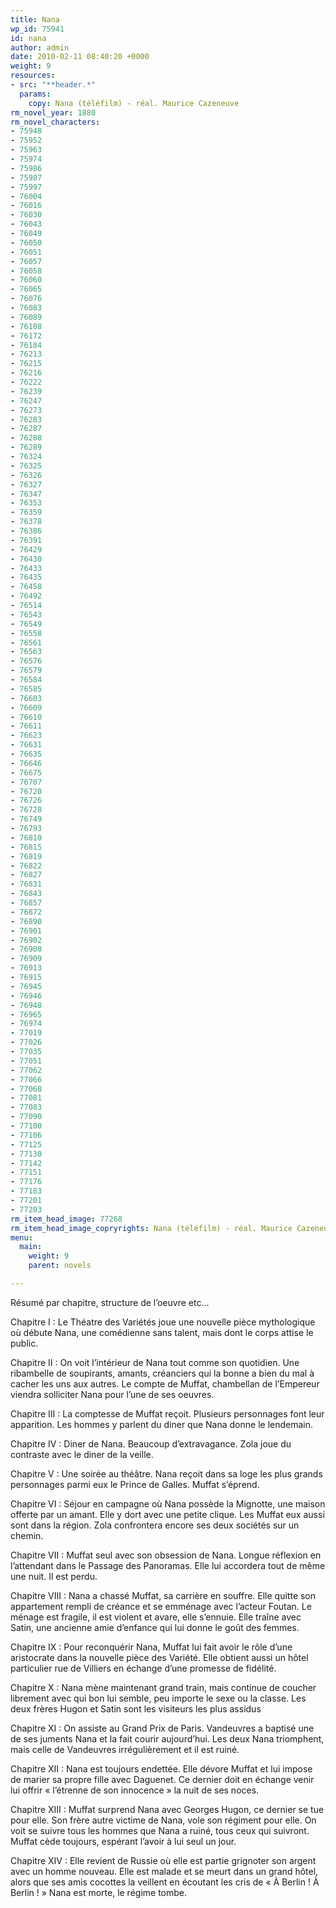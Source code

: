 ```yaml
---
title: Nana
wp_id: 75941
id: nana
author: admin
date: 2010-02-11 08:40:20 +0000
weight: 9
resources:
- src: "**header.*"
  params:
    copy: Nana (téléfilm) - réal. Maurice Cazeneuve
rm_novel_year: 1880
rm_novel_characters:
- 75948
- 75952
- 75963
- 75974
- 75986
- 75987
- 75997
- 76004
- 76016
- 76030
- 76043
- 76049
- 76050
- 76051
- 76057
- 76058
- 76060
- 76065
- 76076
- 76083
- 76089
- 76108
- 76172
- 76184
- 76213
- 76215
- 76216
- 76222
- 76239
- 76247
- 76273
- 76283
- 76287
- 76288
- 76289
- 76324
- 76325
- 76326
- 76327
- 76347
- 76353
- 76359
- 76378
- 76386
- 76391
- 76429
- 76430
- 76433
- 76435
- 76458
- 76492
- 76514
- 76543
- 76549
- 76558
- 76561
- 76563
- 76576
- 76579
- 76584
- 76585
- 76603
- 76609
- 76610
- 76611
- 76623
- 76631
- 76635
- 76646
- 76675
- 76707
- 76720
- 76726
- 76728
- 76749
- 76793
- 76810
- 76815
- 76819
- 76822
- 76827
- 76831
- 76843
- 76857
- 76872
- 76890
- 76901
- 76902
- 76908
- 76909
- 76913
- 76915
- 76945
- 76946
- 76948
- 76965
- 76974
- 77019
- 77026
- 77035
- 77051
- 77062
- 77066
- 77068
- 77081
- 77083
- 77090
- 77100
- 77106
- 77125
- 77130
- 77142
- 77151
- 77176
- 77183
- 77201
- 77203
rm_item_head_image: 77268
rm_item_head_image_copryrights: Nana (téléfilm) - réal. Maurice Cazeneuve
menu:
  main:
    weight: 9
    parent: novels

---
```

Résumé par chapitre, structure de l’oeuvre etc...

Chapitre I : Le Théatre des Variétés joue une nouvelle pièce mythologique où débute Nana, une comédienne sans talent, mais dont le corps attise le public.

Chapitre II : On voit l’intérieur de Nana tout comme son quotidien. Une ribambelle de soupirants, amants, créanciers qui la bonne a bien du mal à cacher les uns aux autres. Le compte de Muffat, chambellan de l’Empereur viendra solliciter Nana pour l’une de ses oeuvres.

Chapitre III : La comptesse de Muffat reçoit. Plusieurs personnages font leur apparition. Les hommes y parlent du diner que Nana donne le lendemain.

Chapitre IV : Diner de Nana. Beaucoup d’extravagance. Zola joue du contraste avec le diner de la veille.

Chapitre V : Une soirée au théâtre. Nana reçoit dans sa loge les plus grands personnages parmi eux le Prince de Galles. Muffat s’éprend.

Chapitre VI : Séjour en campagne où Nana possède la Mignotte, une maison offerte par un amant. Elle y dort avec une petite clique. Les Muffat eux aussi sont dans la région. Zola confrontera encore ses deux sociétés sur un chemin.

Chapitre VII : Muffat seul avec son obsession de Nana. Longue réflexion en l’attendant dans le Passage des Panoramas. Elle lui accordera tout de même une nuit. Il est perdu.

Chapitre VIII : Nana a chassé Muffat, sa carrière en souffre. Elle quitte son appartement rempli de créance et se emménage avec l’acteur Foutan. Le ménage est fragile, il est violent et avare, elle s’ennuie. Elle traîne avec Satin, une ancienne amie d’enfance qui lui donne le goût des femmes.

Chapitre IX : Pour reconquérir Nana, Muffat lui fait avoir le rôle d’une aristocrate dans la nouvelle pièce des Variété. Elle obtient aussi un hôtel particulier rue de Villiers en échange d’une promesse de fidélité.

Chapitre X : Nana mène maintenant grand train, mais continue de coucher librement avec qui bon lui semble, peu importe le sexe ou la classe. Les deux frères Hugon et Satin sont les visiteurs les plus assidus

Chapitre XI : On assiste au Grand Prix de Paris. Vandeuvres a baptisé une de ses juments Nana et la fait courir aujourd’hui. Les deux Nana triomphent, mais celle de Vandeuvres irrégulièrement et il est ruiné.

Chapitre XII : Nana est toujours endettée. Elle dévore Muffat et lui impose de marier sa propre fille avec Daguenet. Ce dernier doit en échange venir lui offrir « l’étrenne de son innocence » la nuit de ses noces.

Chapitre XIII : Muffat surprend Nana avec Georges Hugon, ce dernier se tue pour elle. Son frère autre victime de Nana, vole son régiment pour elle. On voit se suivre tous les hommes que Nana a ruiné, tous ceux qui suivront. Muffat cède toujours, espérant l’avoir à lui seul un jour.

Chapitre XIV : Elle revient de Russie où elle est partie grignoter son argent avec un homme nouveau. Elle est malade et se meurt dans un grand hôtel, alors que ses amis cocottes la veillent en écoutant les cris de « À Berlin ! À Berlin ! » Nana est morte, le régime tombe.